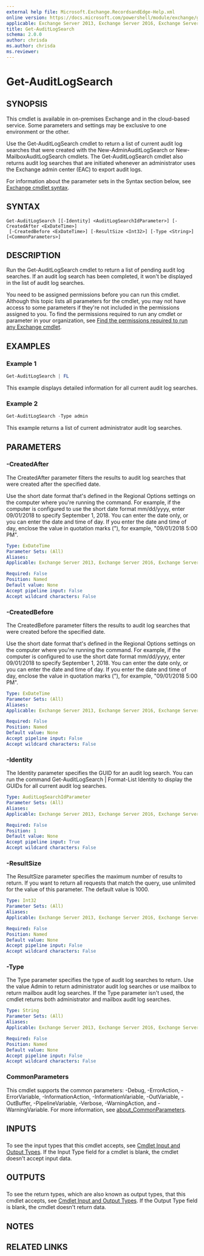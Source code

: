 ```yaml
---
external help file: Microsoft.Exchange.RecordsandEdge-Help.xml
online version: https://docs.microsoft.com/powershell/module/exchange/get-auditlogsearch
applicable: Exchange Server 2013, Exchange Server 2016, Exchange Server 2019, Exchange Online
title: Get-AuditLogSearch
schema: 2.0.0
author: chrisda
ms.author: chrisda
ms.reviewer:
---
```


# Get-AuditLogSearch

## SYNOPSIS
This cmdlet is available in on-premises Exchange and in the cloud-based service. Some parameters and settings may be exclusive to one environment or the other.

Use the Get-AuditLogSearch cmdlet to return a list of current audit log searches that were created with the New-AdminAuditLogSearch or New-MailboxAuditLogSearch cmdlets. The Get-AuditLogSearch cmdlet also returns audit log searches that are initiated whenever an administrator uses the Exchange admin center (EAC) to export audit logs.

For information about the parameter sets in the Syntax section below, see [Exchange cmdlet syntax](https://docs.microsoft.com/powershell/exchange/exchange-cmdlet-syntax).

## SYNTAX

```
Get-AuditLogSearch [[-Identity] <AuditLogSearchIdParameter>] [-CreatedAfter <ExDateTime>]
 [-CreatedBefore <ExDateTime>] [-ResultSize <Int32>] [-Type <String>] [<CommonParameters>]
```

## DESCRIPTION
Run the Get-AuditLogSearch cmdlet to return a list of pending audit log searches. If an audit log search has been completed, it won't be displayed in the list of audit log searches.

You need to be assigned permissions before you can run this cmdlet. Although this topic lists all parameters for the cmdlet, you may not have access to some parameters if they're not included in the permissions assigned to you. To find the permissions required to run any cmdlet or parameter in your organization, see [Find the permissions required to run any Exchange cmdlet](https://docs.microsoft.com/powershell/exchange/find-exchange-cmdlet-permissions).

## EXAMPLES

### Example 1
```powershell
Get-AuditLogSearch | FL
```

This example displays detailed information for all current audit log searches.

### Example 2
```powershell
Get-AuditLogSearch -Type admin
```

This example returns a list of current administrator audit log searches.

## PARAMETERS

### -CreatedAfter
The CreatedAfter parameter filters the results to audit log searches that were created after the specified date.

Use the short date format that's defined in the Regional Options settings on the computer where you're running the command. For example, if the computer is configured to use the short date format mm/dd/yyyy, enter 09/01/2018 to specify September 1, 2018. You can enter the date only, or you can enter the date and time of day. If you enter the date and time of day, enclose the value in quotation marks ("), for example, "09/01/2018 5:00 PM".

```yaml
Type: ExDateTime
Parameter Sets: (All)
Aliases:
Applicable: Exchange Server 2013, Exchange Server 2016, Exchange Server 2019, Exchange Online

Required: False
Position: Named
Default value: None
Accept pipeline input: False
Accept wildcard characters: False
```

### -CreatedBefore
The CreatedBefore parameter filters the results to audit log searches that were created before the specified date.

Use the short date format that's defined in the Regional Options settings on the computer where you're running the command. For example, if the computer is configured to use the short date format mm/dd/yyyy, enter 09/01/2018 to specify September 1, 2018. You can enter the date only, or you can enter the date and time of day. If you enter the date and time of day, enclose the value in quotation marks ("), for example, "09/01/2018 5:00 PM".

```yaml
Type: ExDateTime
Parameter Sets: (All)
Aliases:
Applicable: Exchange Server 2013, Exchange Server 2016, Exchange Server 2019, Exchange Online

Required: False
Position: Named
Default value: None
Accept pipeline input: False
Accept wildcard characters: False
```

### -Identity
The Identity parameter specifies the GUID for an audit log search. You can run the command Get-AuditLogSearch | Format-List Identity to display the GUIDs for all current audit log searches.

```yaml
Type: AuditLogSearchIdParameter
Parameter Sets: (All)
Aliases:
Applicable: Exchange Server 2013, Exchange Server 2016, Exchange Server 2019, Exchange Online

Required: False
Position: 1
Default value: None
Accept pipeline input: True
Accept wildcard characters: False
```

### -ResultSize
The ResultSize parameter specifies the maximum number of results to return. If you want to return all requests that match the query, use unlimited for the value of this parameter. The default value is 1000.

```yaml
Type: Int32
Parameter Sets: (All)
Aliases:
Applicable: Exchange Server 2013, Exchange Server 2016, Exchange Server 2019, Exchange Online

Required: False
Position: Named
Default value: None
Accept pipeline input: False
Accept wildcard characters: False
```

### -Type
The Type parameter specifies the type of audit log searches to return. Use the value Admin to return administrator audit log searches or use mailbox to return mailbox audit log searches. If the Type parameter isn't used, the cmdlet returns both administrator and mailbox audit log searches.

```yaml
Type: String
Parameter Sets: (All)
Aliases:
Applicable: Exchange Server 2013, Exchange Server 2016, Exchange Server 2019, Exchange Online

Required: False
Position: Named
Default value: None
Accept pipeline input: False
Accept wildcard characters: False
```

### CommonParameters
This cmdlet supports the common parameters: -Debug, -ErrorAction, -ErrorVariable, -InformationAction, -InformationVariable, -OutVariable, -OutBuffer, -PipelineVariable, -Verbose, -WarningAction, and -WarningVariable. For more information, see [about_CommonParameters](https://go.microsoft.com/fwlink/p/?LinkID=113216).

## INPUTS

###  
To see the input types that this cmdlet accepts, see [Cmdlet Input and Output Types](https://go.microsoft.com/fwlink/p/?linkId=616387). If the Input Type field for a cmdlet is blank, the cmdlet doesn't accept input data.

## OUTPUTS

###  
To see the return types, which are also known as output types, that this cmdlet accepts, see [Cmdlet Input and Output Types](https://go.microsoft.com/fwlink/p/?linkId=616387). If the Output Type field is blank, the cmdlet doesn't return data.

## NOTES

## RELATED LINKS
